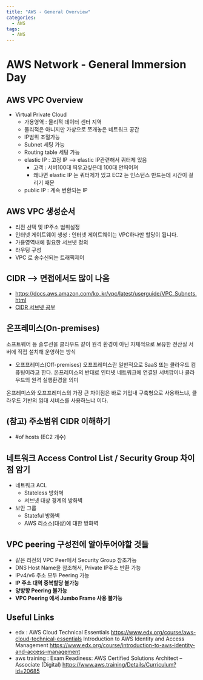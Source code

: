 ```yaml
---
title: "AWS - General Overview"
categories:
  - AWS
tags:
  - AWS
---
```


# AWS Network - General Immersion Day

## AWS VPC Overview
- Virtual Private Cloud
    - 가용영역 : 물리적 데이터 센터 지역
    - 물리적은 아니지만 가상으로 쪼개놓은 네트워크 공간
    - IP범위 조절가능
    - Subnet 세팅 가능 
    - Routing table 세팅 가능
    - elastic IP : 고정 IP --> elastic IP관련해서 쿼터제 있음
        - 고객 : 서버100대 띄우고싶은데 100대 안띄어져
        - 왜냐면 elastic IP 는 쿼터제가 있고 EC2 는 인스턴스 만드는데 시간이 걸리기 때문
    - public IP : 계속 변환되는 IP

## AWS VPC 생성순서
- 리전 선택 및 IP주소 범위설정
- 인터넷 게이트웨이 생성 : 인터넷 게이트웨이는 VPC하나만 할당이 됩니다.
- 가용영역내에 필요한 서브넷 정의
- 라우팅 구성
- VPC 로 송수신되는 트래픽제어


## CIDR --> 면접에서도 많이 나옴
- https://docs.aws.amazon.com/ko_kr/vpc/latest/userguide/VPC_Subnets.html  
- [CIDR 서브넷 공부](https://www.youtube.com/watch?v=aVTEZHC2wdA)  

## 온프레미스(On-premises)
소프트웨어 등 솔루션을 클라우드 같이 원격 환경이 아닌 자체적으로 보유한 전산실 서버에 직접 설치해 운영하는 방식
- 오프프레미스(Off-premises)
오프프레미스란 일반적으로 SaaS 또는 클라우드 컴퓨팅이라고 한다. 온프레미스의 반대로 인터넷 네트워크에 연결된 서버팜이나 클라우드의 원격 실행환경을 의미

온프레미스와 오프프레미스의 가장 큰 차이점은 바로 기업내 구축형으로 사용하느냐, 클라우드 기반의 임대 서비스를 사용하느냐 이다.

## (참고) 주소범위 CIDR 이해하기
- #of hosts (EC2 개수)

## 네트워크 Access Control List / Security Group 차이점 암기
- 네트워크 ACL
    - Stateless 방화벽
    - 서브넷 대상 경계의 방화벽
- 보안 그룹
    - Stateful 방화벽
    - AWS 리소스(대상)에 대한 방화벽

## VPC peering 구성전에 알아두어야할 것들
- 같은 리전의 VPC Peer에서 Security Group 참조가능
- DNS Host Name을 참조해서, Private IP주소 반환 가능
- IPv4/v6 주소 모두 Peering 가능
- **IP 주소 대역 중복할당 불가능**
- **양방향 Peering 불가능**
- **VPC Peering 에서 Jumbo Frame 사용 불가능**


## Useful Links
- edx :
AWS Cloud Technical Essentials
https://www.edx.org/course/aws-cloud-technical-essentials
Introduction to AWS Identity and Access Management
https://www.edx.org/course/introduction-to-aws-identity-and-access-management
- aws training :
Exam Readiness: AWS Certified Solutions Architect – Associate (Digital)
https://www.aws.training/Details/Curriculum?id=20685


